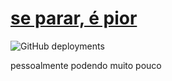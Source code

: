 # [se parar, é pior](https://s.sarsi.cc/)

![GitHub deployments](https://img.shields.io/github/deployments/danielsarsi/se-parar-e-pior/production?label=vercel&logo=vercel)

pessoalmente podendo muito pouco
